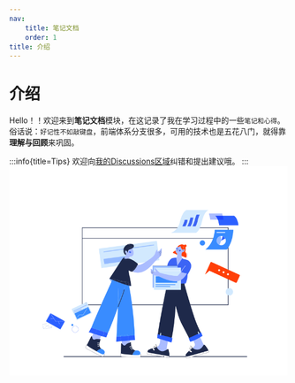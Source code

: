 ```yaml
---
nav:
    title: 笔记文档
    order: 1
title: 介绍
---
```


# 介绍

Hello！！欢迎来到**笔记文档**模块，在这记录了我在学习过程中的一些`笔记和心得`。俗话说：`好记性不如敲键盘`，前端体系分支很多，可用的技术也是五花八门，就得靠**理解与回顾**来巩固。

:::info{title=Tips}
欢迎向[我的Discussions区域](https://github.com/Canyonmnmn/Canyonmnmn/discussions/1)纠错和提出建议哦。
:::
![1](../../public/images/biji.svg)